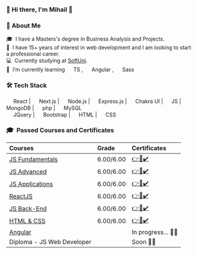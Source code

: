 ### 👋 Hi there, I'm Mihail 🤖

### 🙋 About Me
🎓 &nbsp;I have a Masters's degree in Business Analysis and Projects.\
🔭 &nbsp;I have 15+ years of interest in web development and I am looking to start a professional career.\
💻 &nbsp;Currently studying at <a href="https://softuni.bg/">SoftUni</a>.\
🌱 &nbsp;I’m currently learning 
<span>
<img src="https://cdn.jsdelivr.net/npm/simple-icons@6.7.0/icons/typescript.svg" width="15">
TS
</span>,
<span>
<img src="https://cdn.jsdelivr.net/npm/simple-icons@6.7.0/icons/angular.svg" width="15">
Angular
</span>,
<span>
<img src="https://cdn.jsdelivr.net/npm/simple-icons@6.7.0/icons/sass.svg" width="15">
Sass
</span>

### 🛠️ Tech Stack
<span>
<img src="https://cdn.jsdelivr.net/npm/simple-icons@6.7.0/icons/react.svg" width="15">
React
</span> |
<span>
<img src="https://cdn.jsdelivr.net/npm/simple-icons@6.7.0/icons/nextdotjs.svg" width="15">
Next.js
</span> |
<span>
<img src="https://cdn.jsdelivr.net/npm/simple-icons@6.7.0/icons/nodedotjs.svg" width="15">
Node.js
</span> |
<span>
<img src="https://cdn.jsdelivr.net/npm/simple-icons@6.7.0/icons/express.svg" width="15">
Express.js
</span> |
<span>
<img src="https://cdn.jsdelivr.net/npm/simple-icons@6.7.0/icons/chakraui.svg" width="15">
Chakra UI
</span> |
<span>
<img src="https://cdn.jsdelivr.net/npm/simple-icons@6.7.0/icons/javascript.svg" width="15">
JS
</span> |
<span>
<img src="https://cdn.jsdelivr.net/npm/simple-icons@6.7.0/icons/mongodb.svg" width="15">
MongoDB
</span> |
<span>
<img src="https://cdn.jsdelivr.net/npm/simple-icons@6.7.0/icons/php.svg" width="15">
php
</span> |
<span>
<img src="https://cdn.jsdelivr.net/npm/simple-icons@6.7.0/icons/mysql.svg" width="15">
MySQL
</span><br />
<span>
<img src="https://cdn.jsdelivr.net/npm/simple-icons@6.7.0/icons/jquery.svg" width="15">
JQuery
</span> |
<span>
<img src="https://cdn.jsdelivr.net/npm/simple-icons@6.7.0/icons/bootstrap.svg" width="15">
Bootstrap
</span> |
<span>
<img src="https://cdn.jsdelivr.net/npm/simple-icons@6.7.0/icons/html5.svg" width="15">
HTML
</span> |
<span>
<img src="https://cdn.jsdelivr.net/npm/simple-icons@6.7.0/icons/css3.svg" width="15">
CSS
</span>

### 🎓 &nbsp;Passed Courses and Certificates

|**Courses**|**Grade**|**Certificates**|
|:---|:---|:---|
|<a href="https://softuni.bg/trainings/3367/js-fundamentals-may-2021">JS Fundamentals</a> | 6.00/6.00 | <a href="https://softuni.bg/certificates/details/111208/bc05ea7c">👉📜✔️</a> |
|<a href="https://softuni.bg/trainings/3487/js-advanced-september-2021">JS Advanced</a> | 6.00/6.00 | <a href="https://softuni.bg/certificates/details/114789/95eab58d">👉📜✔️</a> |
|<a href="https://softuni.bg/trainings/3488/js-applications-october-2021">JS Applications</a> | 6.00/6.00 | <a href="https://softuni.bg/certificates/details/120892/f07a7599">👉📜✔️</a> |
|<a href="https://softuni.bg/trainings/3575/reactjs-november-2021">ReactJS</a> | 6.00/6.00 | <a href="https://softuni.bg/certificates/details/122155/1d4f6e63">👉📜✔️</a> |
|<a href="https://softuni.bg/trainings/3594/js-back-end-january-2022">JS Back-End</a> | 6.00/6.00 | <a href="https://softuni.bg/certificates/details/127458/c10aa56e">👉📜✔️</a> |
|<a href="https://softuni.bg/trainings/3604/html-and-css-january-2022">HTML & CSS</a> | 6.00/6.00 | <a href="https://softuni.bg/certificates/details/127531/0481b784">👉📜✔️</a> |
| <a href="https://softuni.bg/trainings/3603/angular-march-2022">Angular</a> | | In progress... 👨‍💻 |
| Diploma - JS Web Developer | | Soon 👨‍💻 |
  
